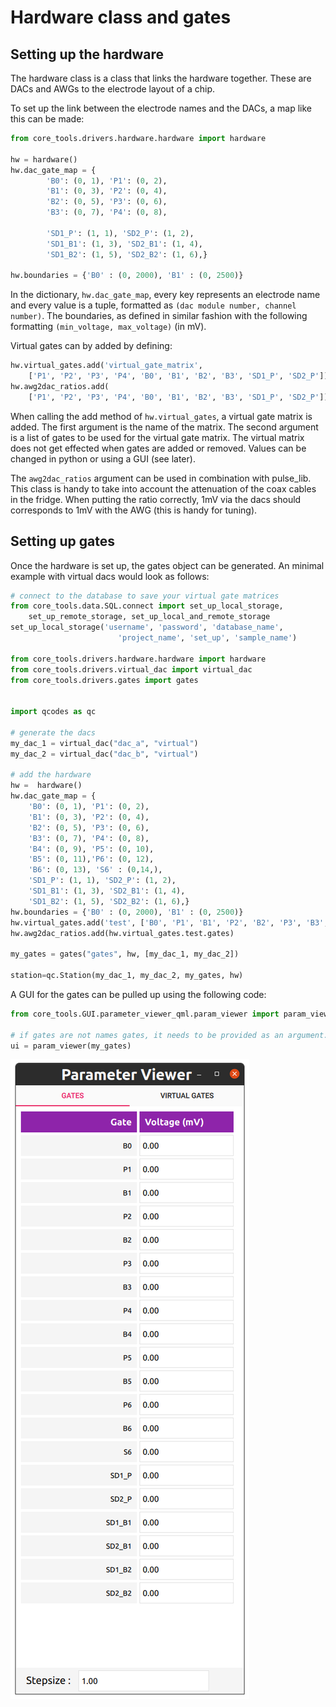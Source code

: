 Hardware class and gates
========================

Setting up the hardware
-----------------------

The hardware class is a class that links the hardware together. These are DACs and AWGs to the electrode layout of a chip.

To set up the link between the electrode names and the DACs, a map like this can be made:
```python
from core_tools.drivers.hardware.hardware import hardware

hw = hardware()
hw.dac_gate_map = {
        'B0': (0, 1), 'P1': (0, 2), 
        'B1': (0, 3), 'P2': (0, 4),
        'B2': (0, 5), 'P3': (0, 6), 
        'B3': (0, 7), 'P4': (0, 8),

        'SD1_P': (1, 1), 'SD2_P': (1, 2), 
        'SD1_B1': (1, 3), 'SD2_B1': (1, 4),
        'SD1_B2': (1, 5), 'SD2_B2': (1, 6),}

hw.boundaries = {'B0' : (0, 2000), 'B1' : (0, 2500)}
```
In the dictionary, `hw.dac_gate_map`, every key represents an electrode name and every value is a tuple, formatted as `(dac module number, channel number)`. The boundaries, as defined in similar fashion with the following formatting `(min_voltage, max_voltage)` (in mV).


Virtual gates can by added by defining:
```python
hw.virtual_gates.add('virtual_gate_matrix',
	['P1', 'P2', 'P3', 'P4', 'B0', 'B1', 'B2', 'B3', 'SD1_P', 'SD2_P'])
hw.awg2dac_ratios.add(
	['P1', 'P2', 'P3', 'P4', 'B0', 'B1', 'B2', 'B3', 'SD1_P', 'SD2_P'])
```
When calling the add method of `hw.virtual_gates`, a virtual gate matrix is added. The first argument is the name of the matrix. The second argument is a list of gates to be used for the virtual gate matrix. The virtual matrix does not get effected when gates are added or removed. Values can be changed in python or using a GUI (see later).

The `awg2dac_ratios` argument can be used in combination with pulse_lib. This class is handy to take into account the attenuation of the coax cables in the fridge. When putting the ratio correctly, 1mV via the dacs should corresponds to 1mV with the AWG (this is handy for tuning).


Setting up gates
----------------

Once the hardware is set up, the gates object can be generated. An minimal example with virtual dacs would look as follows:

```python
# connect to the database to save your virtual gate matrices
from core_tools.data.SQL.connect import set_up_local_storage,
	set_up_remote_storage, set_up_local_and_remote_storage
set_up_local_storage('username', 'password', 'database_name',
						'project_name', 'set_up', 'sample_name')

from core_tools.drivers.hardware.hardware import hardware
from core_tools.drivers.virtual_dac import virtual_dac
from core_tools.drivers.gates import gates


import qcodes as qc

# generate the dacs
my_dac_1 = virtual_dac("dac_a", "virtual")
my_dac_2 = virtual_dac("dac_b", "virtual")

# add the hardware
hw =  hardware()
hw.dac_gate_map = {
    'B0': (0, 1), 'P1': (0, 2), 
    'B1': (0, 3), 'P2': (0, 4),
    'B2': (0, 5), 'P3': (0, 6), 
    'B3': (0, 7), 'P4': (0, 8), 
    'B4': (0, 9), 'P5': (0, 10),
    'B5': (0, 11),'P6': (0, 12),
    'B6': (0, 13), 'S6' : (0,14,),
    'SD1_P': (1, 1), 'SD2_P': (1, 2), 
    'SD1_B1': (1, 3), 'SD2_B1': (1, 4),
    'SD1_B2': (1, 5), 'SD2_B2': (1, 6),}
hw.boundaries = {'B0' : (0, 2000), 'B1' : (0, 2500)}
hw.virtual_gates.add('test', ['B0', 'P1', 'B1', 'P2', 'B2', 'P3', 'B3', 'P4', 'B4', 'P5', 'B5', 'P6', 'B6', 'S6', 'SD1_P', 'SD2_P'])
hw.awg2dac_ratios.add(hw.virtual_gates.test.gates)
    
my_gates = gates("gates", hw, [my_dac_1, my_dac_2])

station=qc.Station(my_dac_1, my_dac_2, my_gates, hw)
```

A GUI for the gates can be pulled up using the following code:
```python
from core_tools.GUI.parameter_viewer_qml.param_viewer import param_viewer

# if gates are not names gates, it needs to be provided as an argument.
ui = param_viewer(my_gates)
```

![](img/parameter_viewer.png)

